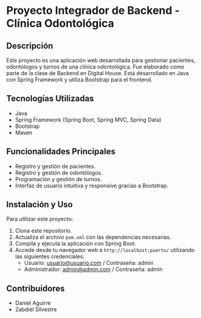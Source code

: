 # Proyecto Integrador de Backend - Clínica Odontológica

## Descripción
Este proyecto es una aplicación web desarrollada para gestionar pacientes, odontólogos y turnos de una clínica odontológica. Fue elaborado como parte de la clase de Backend en Digital House. Está desarrollado en Java con Spring Framework y utiliza Bootstrap para el frontend.

## Tecnologías Utilizadas
- Java
- Spring Framework (Spring Boot, Spring MVC, Spring Data)
- Bootstrap
- Maven

## Funcionalidades Principales
- Registro y gestión de pacientes.
- Registro y gestión de odontólogos.
- Programación y gestión de turnos.
- Interfaz de usuario intuitiva y responsive gracias a Bootstrap.

## Instalación y Uso
Para utilizar este proyecto:

1. Clona este repositorio.
2. Actualiza el archivo `pom.xml` con las dependencias necesarias.
3. Compila y ejecuta la aplicación con Spring Boot.
4. Accede desde tu navegador web a `http://localhost:puerto/` utilizando las siguientes credenciales:
   - Usuario: usuario@usuario.com / Contraseña: admin
   - Administrador: admin@admin.com / Contraseña: admin

## Contribuidores
- Daniel Aguirre
- Zabdiel Silvestre
